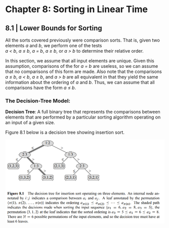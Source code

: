# Chapter 8: Sorting in Linear Time

## 8.1 | Lower Bounds for Sorting
All the sorts covered previously were comparison sorts. That is, given two elements _a_ and _b_, we perform one of the tests <br/>
_a < b_, _a ≤ b_, _a = b_, _a ≥ b_, or _a > b_ to determine their relative order.

In this section, we assume that all input elements are unique. Given this assumption, comparisons of the for _a = b_ are useless, so we can assume that no comparisons of this form are made. Also note that the comparisons _a ≤ b_, _a < b_, _a ≥ b_, and _a > b_ are all equivalent in that they yield the same information about the ordering of _a_ and _b_. Thus, we can assume that all comparisons have the form _a ≤ b_.

### **The Decision-Tree Model**:

**Decision Tree**: A full binary tree that represents the comparisons between elements that are performed by a particular sorting algorithm operating on an input of a given size.

Figure 8.1 below is a decision tree showing insertion sort.

![](https://github.com/stinsan/CS-4413-Algorithm-Analysis/blob/master/Screenshots/algo-27.png)
